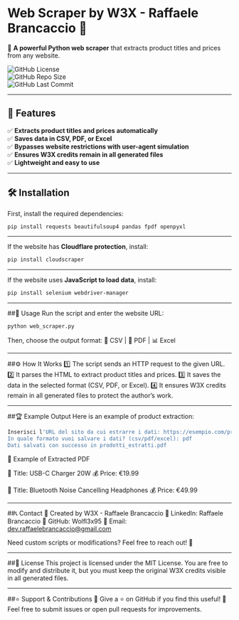 # Web Scraper by W3X - Raffaele Brancaccio 🚀

📡 **A powerful Python web scraper** that extracts product titles and prices from any website.

![GitHub License](https://img.shields.io/badge/License-MIT-yellow.svg)  
![GitHub Repo Size](https://img.shields.io/github/repo-size/Wolfl3x95/web_scraper)  
![GitHub Last Commit](https://img.shields.io/github/last-commit/Wolfl3x95/web_scraper)  

---

## 📜 **Features**
✅ **Extracts product titles and prices automatically**  
✅ **Saves data in CSV, PDF, or Excel**  
✅ **Bypasses website restrictions with user-agent simulation**  
✅ **Ensures W3X credits remain in all generated files**  
✅ **Lightweight and easy to use**  

---

## 🛠 **Installation**
First, install the required dependencies:
```bash
pip install requests beautifulsoup4 pandas fpdf openpyxl
```


---

If the website has **Cloudflare protection**, install:
```bash
pip install cloudscraper
```

---

If the website uses **JavaScript to load data**, install:
```bash
pip install selenium webdriver-manager
```
---

##🚀 Usage
Run the script and enter the website URL:
```bash
python web_scraper.py
```
Then, choose the output format:
📄 CSV | 📝 PDF | 📊 Excel

---

##⚙ How It Works
1️⃣ The script sends an HTTP request to the given URL.
2️⃣ It parses the HTML to extract product titles and prices.
3️⃣ It saves the data in the selected format (CSV, PDF, or Excel).
4️⃣ It ensures W3X credits remain in all generated files to protect the author’s work.

---

##🏆 Example Output
Here is an example of product extraction:
```bash
Inserisci l'URL del sito da cui estrarre i dati: https://esempio.com/prodotti
In quale formato vuoi salvare i dati? (csv/pdf/excel): pdf
Dati salvati con successo in prodotti_estratti.pdf
```
📸 Example of Extracted PDF

📌 Title: USB-C Charger 20W
💰 Price: €19.99

📌 Title: Bluetooth Noise Cancelling Headphones
💰 Price: €49.99

---

##📞 Contact
🔹 Created by W3X - Raffaele Brancaccio
🔹 LinkedIn: Raffaele Brancaccio
🔹 GitHub: Wolfl3x95
🔹 Email: dev.raffaelebrancaccio@gmail.com

Need custom scripts or modifications? Feel free to reach out! 🚀

---

##📜 License
This project is licensed under the MIT License.
You are free to modify and distribute it, but you must keep the original W3X credits visible in all generated files.

---

##⭐ Support & Contributions
🔹 Give a ⭐ on GitHub if you find this useful!
🔹 Feel free to submit issues or open pull requests for improvements.
